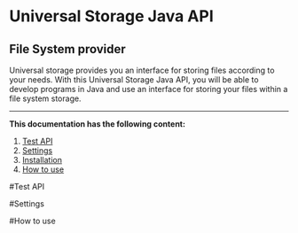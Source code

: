 # Universal Storage Java API
## File System provider

Universal storage provides you an interface for storing files according to your needs.  With this Universal Storage Java API, you will be able to develop programs in Java and use an interface for storing your files within a file system storage.

<hr>

**This documentation has the following content:**

1. [Test API](#test-api)
2. [Settings](#settings)
  1. [Installation](#installation)
3. [How to use](#how-to-use)

#Test API

#Settings

#How to use
